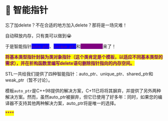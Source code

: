 # 🥲 智能指针

忘了加delete？不在合适的地方加入delete？那将是一场灾难！

自动释放内存，只有类可以做到😭

于是智能指针<mark style="color:purple;background-color:blue;">`auto_ptr`</mark>、<mark style="color:purple;background-color:blue;">`unique_ptr`</mark>和<mark style="color:purple;background-color:purple;">`shared_ptr`</mark>来了！

<mark style="color:purple;">**将基本类型指针封装为类对象指针（这个类肯定是个模板，以适应不同基本类型的需求），并在析构函数里编写delete语句删除指针指向的内存空间。**</mark>

STL一共给我们提供了四种智能指针：auto\_ptr、unique\_ptr、shared\_ptr和weak\_ptr（暂不讨论）。&#x20;

模板`auto_ptr`是C++98提供的解决方案，C+11已将将其摒弃，并提供了另外两种解决方案。然而，虽然auto\_ptr被摒弃，但它已使用了好多年：同时，如果您的编译器不支持其他两种解决力案，auto\_ptr将是唯一的选择。

<mark style="color:purple;">****</mark>

